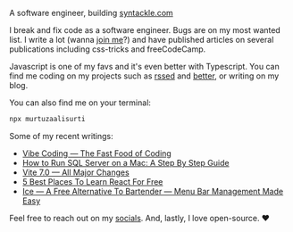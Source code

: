 A software engineer, building [syntackle.com](https://syntackle.com)

I break and fix code as a software engineer. Bugs are on my most wanted list. I write a lot (wanna [join me](https://syntackle.com/write/)?) and have published articles on several publications including css-tricks and freeCodeCamp.

Javascript is one of my favs and it's even better with Typescript. You can find me coding on my projects such as [rssed](https://rssed.netlify.app) and [better](https://github.com/murtuzaalisurti/better), or writing on my blog.

You can also find me on your terminal:

```bash
npx murtuzaalisurti
```

Some of my recent writings:

<!-- BLOG-POST-LIST:START -->
- [Vibe Coding — The Fast Food of Coding](https://syntackle.com/blog/vibe-coding/)
- [How to Run SQL Server on a Mac: A Step By Step Guide](https://syntackle.com/blog/sql-server-on-macos-and-linux/)
- [Vite 7.0 — All Major Changes](https://syntackle.com/blog/vite-7-is-here/)
- [5 Best Places To Learn React For Free](https://syntackle.com/blog/best-places-to-learn-react/)
- [Ice — A Free Alternative To Bartender — Menu Bar Management Made Easy](https://syntackle.com/blog/the-most-useful-macos-app/)
<!-- BLOG-POST-LIST:END -->

Feel free to reach out on my [socials](https://murtuzaalisurti.github.io/#socials). And, lastly, I love open-source. ❤️
